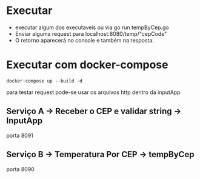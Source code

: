 # Executar
- executar algum dos executaveis ou via go run tempByCep.go
- Enviar alguma request para localhost:8080/temp/"cepCode"
- O retorno aparecerá no console e também na resposta.

# Executar com docker-compose
```shell
docker-compose up --build -d
```

para testar request pode-se usar os arquivos http dentro da inputApp



## Serviço A  -> Receber o CEP e validar string -> InputApp
porta 8091

## Serviço B  -> Temperatura Por CEP -> tempByCep
porta 8090


